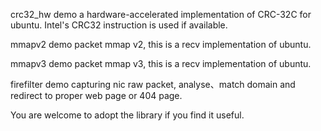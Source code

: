 crc32_hw demo a hardware-accelerated implementation of CRC-32C for ubuntu.  Intel's CRC32 instruction is used if available. 

mmapv2 demo packet mmap v2, this is a recv implementation of ubuntu.

mmapv3 demo packet mmap v3, this is a recv implementation of ubuntu.

firefilter demo capturing nic raw packet, analyse、match domain and redirect to proper web page or 404 page.
 
 You are welcome to adopt the library if you find it useful.
